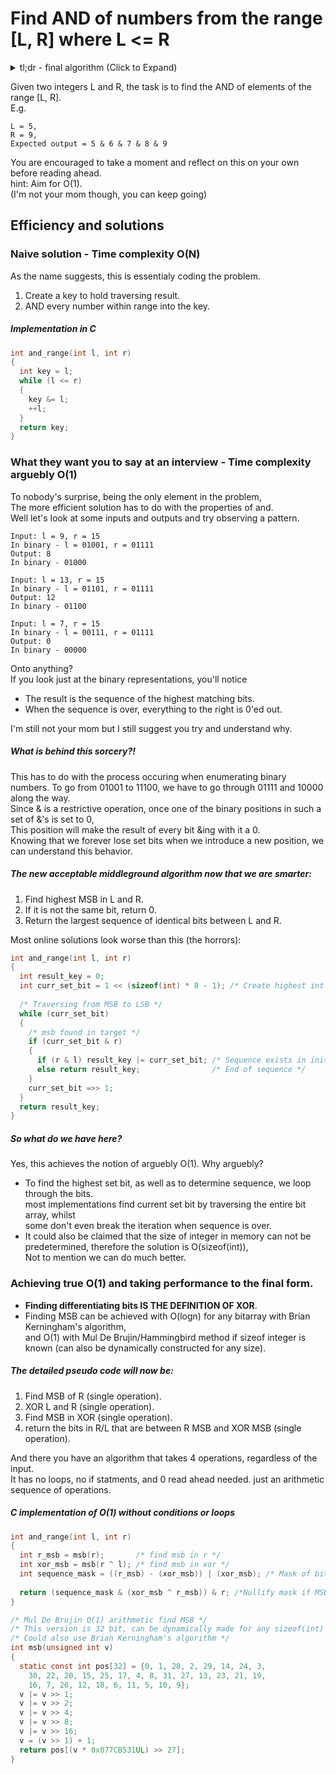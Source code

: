# Find AND of numbers from the range [L, R] where L <= R    
<details>
  <summary>tl;dr - final algorithm (Click to Expand)</summary>  
  
  
```c
/*
* O(1) with no conditionals/loops. pure arithmetics.
* Could be written as one liner, broken down for clarity
*/
int and_range(int l, int r)
{
  int r_msb = msb(r);       /* find msb in r */
  int xor_msb = msb(r ^ l); /* find msb in xor */
  int sequence_mask = ((r_msb) - (xor_msb)) | (xor_msb); /* Mask of bits between xor msb and r msb */
  
  return (sequence_mask & (xor_msb ^ r_msb)) & r; /*Nullify mask if MSB is different in l and r*/
}

int msb(unsigned int v)
{
  static const int pos[32] = {0, 1, 28, 2, 29, 14, 24, 3,
    30, 22, 20, 15, 25, 17, 4, 8, 31, 27, 13, 23, 21, 19,
    16, 7, 26, 12, 18, 6, 11, 5, 10, 9};
  v |= v >> 1;
  v |= v >> 2;
  v |= v >> 4;
  v |= v >> 8;
  v |= v >> 16;
  v = (v >> 1) + 1;
  return pos[(v * 0x077CB531UL) >> 27];
}
```
</details>  

Given two integers L and R, the task is to find the AND of elements of the range [L, R].  
E.g.  
```
L = 5,  
R = 9,  
Expected output = 5 & 6 & 7 & 8 & 9
```


You are encouraged to take a moment and reflect on this on your own before reading ahead.  
hint: Aim for O(1).  
(I'm not your mom though, you can keep going)  
## Efficiency and solutions
### Naive solution - Time complexity O(N)
As the name suggests, this is essentialy coding the problem.  
1. Create a key to hold traversing result.  
2. AND every number within range into the key.  

##### Implementation in C
```c
int and_range(int l, int r)
{
  int key = l;
  while (l <= r)
  {
    key &= l;
    ++l;
  }
  return key;
}
```
### What they want you to say at an interview - Time complexity arguebly O(1)
To nobody's surprise, being the only element in the problem,  
The more efficient solution has to do with the properties of and.  
Well let's look at some inputs and outputs and try observing a pattern.
```
Input: l = 9, r = 15  
In binary - l = 01001, r = 01111 
Output: 8
In binary - 01000

Input: l = 13, r = 15  
In binary - l = 01101, r = 01111 
Output: 12
In binary - 01100

Input: l = 7, r = 15  
In binary - l = 00111, r = 01111 
Output: 0
In binary - 00000
```
Onto anything?  
If you look just at the binary representations, you'll notice  
* The result is the sequence of the highest matching bits.  
* When the sequence is over, everything to the right is 0'ed out.

I'm still not your mom but I still suggest you try and understand why.
##### What is behind this sorcery?!
This has to do with the process occuring when enumerating binary numbers.
To go from 01001 to 11100, we have to go through 01111 and 10000 along the way.  
Since & is a restrictive operation, once one of the binary positions in such a set of &'s is set to 0,  
This position will make the result of every bit &ing with it a 0.  
Knowing that we forever lose set bits when we introduce a new position, we can understand this behavior.

##### The new acceptable middleground algorithm now that we are smarter:
1. Find highest MSB in L and R.
2. If it is not the same bit, return 0.
3. Return the largest sequence of identical bits between L and R.
  
Most online solutions look worse than this (the horrors):
```c
int and_range(int l, int r)
{
  int result_key = 0;
  int curr_set_bit = 1 << (sizeof(int) * 8 - 1); /* Create highest int bit in system */
  
  /* Traversing from MSB to LSB */
  while (curr_set_bit)
  {
    /* msb found in target */
    if (curr_set_bit & r)
    {
      if (r & l) result_key |= curr_set_bit; /* Sequence exists in initial integer */
      else return result_key;                /* End of sequence */
    }
    curr_set_bit =>> 1;
  }
  return result_key;
}  
```

##### So what do we have here?  
Yes, this achieves the notion of arguebly O(1).
Why arguebly?
* To find the highest set bit, as well as to determine sequence, we loop through the bits.     
most implementations find current set bit by traversing the entire bit array, whilst  
some don't even break the iteration when sequence is over.
* It could also be claimed that the size of integer in memory can not be predetermined, therefore the solution is O(sizeof(int)),  
Not to mention we can do much better.

### Achieving true O(1) and taking performance to the final form.
* **Finding differentiating bits IS THE DEFINITION OF XOR**.
* Finding MSB can be achieved with O(logn) for any bitarray with Brian Kerningham's algorithm,  
and O(1) with Mul De Brujin/Hammingbird method if sizeof integer is known (can also be dynamically constructed for any size).

##### The detailed pseudo code will now be:
1. Find MSB of R   (single operation).
2. XOR L and R     (single operation).
3. Find MSB in XOR (single operation).
4. return the bits in R/L that are between R MSB and XOR MSB (single operation).  

And there you have an algorithm that takes 4 operations, regardless of the input.  
It has no loops, no if statments, and 0 read ahead needed. just an arithmetic sequence of operations.

##### C implementation of O(1) without conditions or loops
```c
int and_range(int l, int r)
{
  int r_msb = msb(r);       /* find msb in r */
  int xor_msb = msb(r ^ l); /* find msb in xor */
  int sequence_mask = ((r_msb) - (xor_msb)) | (xor_msb); /* Mask of bits between xor msb and r msb */
  
  return (sequence_mask & (xor_msb ^ r_msb)) & r; /*Nullify mask if MSB is different in l and r*/
}

/* Mul De Brujin O(1) arithmetic find MSB */
/* This version is 32 bit, can be dynamically made for any sizeof(int) in O(1) */
/* Could also use Brian Kerningham's algorithm */
int msb(unsigned int v)
{
  static const int pos[32] = {0, 1, 28, 2, 29, 14, 24, 3,
    30, 22, 20, 15, 25, 17, 4, 8, 31, 27, 13, 23, 21, 19,
    16, 7, 26, 12, 18, 6, 11, 5, 10, 9};
  v |= v >> 1;
  v |= v >> 2;
  v |= v >> 4;
  v |= v >> 8;
  v |= v >> 16;
  v = (v >> 1) + 1;
  return pos[(v * 0x077CB531UL) >> 27];
}
```
